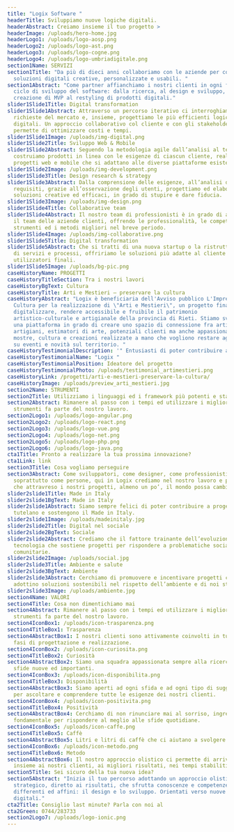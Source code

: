 ```yaml
---
title: "Logix Software "
headerTitle: Sviluppiamo nuove logiche digitali.
headerAbstract: Creiamo insieme il tuo progetto >
headerImage: /uploads/hero-home.jpg
headerLogo1: /uploads/logo-aosp.png
headerLogo2: /uploads/logo-ast.png
headerLogo3: /uploads/logo-cogne.png
headerLogo4: /uploads/logo-umbriadigitale.png
section1Name: SERVIZI
section1Title: "Da più di dieci anni collaboriamo con le aziende per costruire
  soluzioni digitali creative, personalizzate e usabili. "
section1Abstract: "Come partner affianchiamo i nostri clienti in ogni fase del
  ciclo di sviluppo del software: dalla ricerca, al design e sviluppo, alla
  creazione di MVP al restyling di prodotti digitali."
slider1Slide1Title: Digital transformation
slider1Slide1Abstract: Attraverso un percorso iterativo ci interroghiamo sulle
  richieste del mercato e, insieme, progettiamo le più efficienti logiche
  digitali. Un approccio collaborativo col cliente e con gli stakeholder che
  permette di ottimizzare costi e tempi.
slider1Slide1Image: /uploads/img-digital.png
slider1Slide2Title: Sviluppo Web & Mobile
slider1Slide2Abstract: Seguendo la metodologia agile dall’analisi al test
  costruiamo prodotti in linea con le esigenze di ciascun cliente, realizzando
  progetti web e mobile che si adattano alle diverse piattaforme esistenti.
slider1Slide2Image: /uploads/img-development.png
slider1Slide3Title: Design research & strategy
slider1Slide3Abstract: Dalla comprensione delle esigenze, all’analisi dei
  requisiti, grazie all’osservazione degli utenti, progettiamo ed elaboriamo
  soluzioni creative ed efficaci, in grado di stupire e dare fiducia.
slider1Slide3Image: /uploads/img-design.png
slider1Slide4Title: Collaborative team
slider1Slide4Abstract: Il nostro team di professionisti è in grado di affiancare
  il team delle aziende clienti, offrendo le professionalità, le competenze, gli
  strumenti ed i metodi migliori nel breve periodo.
slider1Slide4Image: /uploads/img-collaborative.png
slider1Slide5Title: Digital transformation
slider1Slide5Abstract: Che si tratti di una nuova startup o la ristrutturazione
  di servizi e processi, offririamo le soluzioni più adatte al cliente ed agli
  utilizzatori finali.
slider1Slide5Image: /uploads/bg-pic.png
caseHistoryName: PROGETTI
caseHistoryTitleSection: Tra i nostri lavori
caseHistoryBgText: Cultura
caseHistoryTitle: Arti e Mestieri – preservare la cultura
caseHistoryAbstract: "Logix è beneficiaria dell'Avviso pubblico L'Impresa fa
  Cultura per la realizzazione di \"Arti e Mestieri\", un progetto finalizzato a
  digitalizzare, rendere accessibile e fruibile il patrimonio
  artistico-culturale e artigianale della provincia di Rieti. Stiamo sviluppando
  una piattaforma in grado di creare uno spazio di connessione fra artisti,
  artigiani, estimatori di arte, potenziali clienti ma anche appassionati di
  mostre, cultura e creazioni realizzate a mano che vogliono restare aggiornati
  su eventi e novità sul territorio. "
caseHistoryTestimonialDescription: '" Entusiasti di poter contribuire ad un progetto per il nostro territorio! "'
caseHistoryTestimonialName: "Logix "
caseHistoryTestimonialPosition: Ideatore del progetto
caseHistoryTestimonialPhoto: /uploads/testimonial_artimestieri.png
caseHistoryLink: /progetti/arti-e-mestieri-preservare-la-cultura/
caseHistoryImage: /uploads/preview_arti_mestieri.jpg
section2Name: STRUMENTI
section2Title: Utilizziamo i linguaggi ed i framework più potenti e stabili
section2Abstract: Rimanere al passo con i tempi ed utilizzare i migliori
  strumenti fa parte del nostro lavoro.
section2Logo1: /uploads/logo-angular.png
section2Logo2: /uploads/logo-react.png
section2Logo3: /uploads/logo-vue.png
section2Logo4: /uploads/logo-net.png
section2Logo5: /uploads/logo-php.png
section2Logo6: /uploads/logo-java.png
cta1Title: Pronto a realizzare la tua prossima innovazione?
cta1Link: link
section3Title: Cosa vogliamo perseguire
section3Abstract: Come sviluppatori, come designer, come professionisti, ma
  soprattutto come persone, qui in Logix crediamo nel nostro lavoro e pensiamo
  che attravreso i nostri progetti, almeno un po’, il mondo possa cambiare.
slider2slide1Title: Made in Italy
slider2slide1BgText: Made in Italy
slider2slide1Abstract: Siamo sempre felici di poter contribuire a progetti che
  tutelano e sostengono il Made in Italy.
slider2slide1Image: /uploads/madeinitaly.jpg
slider2slide2Title: Digital nel sociale
slider2slide2BgText: Sociale
slider2slide2Abstract: Crediamo che il fattore trainante dell’evoluzione sia la
  tecnologia che sostiene progetti per rispondere a problematiche sociali e
  comunitarie.
slider2slide2Image: /uploads/social.jpg
slider2slide3Title: Ambiente e salute
slider2slide3BgText: Ambiente
slider2slide3Abstract: Cerchiamo di promuovere e incentivare progetti che
  adottino soluzioni sostenibili nel rispetto dell’ambiente e di noi stessi.
slider2slide3Image: /uploads/ambiente.jpg
section4Name: VALORI
section4Title: Cosa non dimentichiamo mai
section4Abstract: Rimanere al passo con i tempi ed utilizzare i migliori
  strumenti fa parte del nostro lavoro.
section4IconBox1: /uploads/icon-trasparenza.png
section4TitleBox1: Trasparenza
section4AbstractBox1: I nostri clienti sono attivamente coinvolti in tutte le
  fasi di progettazione e realizzazione.
section4IconBox2: /uploads/icon-curiosita.png
section4TitleBox2: Curiosità
section4AbstractBox2: Siamo una squadra appassionata sempre alla ricerca di
  sfide nuove ed importanti.
section4IconBox3: /uploads/icon-disponibilita.png
section4TitleBox3: Disponibilità
section4AbstractBox3: Siamo aperti ad ogni sfida e ad ogni tipo di suggerimento
  per ascoltare e comprendere tutte le esigenze dei nostri clienti.
section4IconBox4: /uploads/icon-positivita.png
section4TitleBox4: Positività
section4AbstractBox4: Cerchiamo di non rinunciare mai al sorriso, ingrendiente
  fondamentale per rispondere al meglio alle sfide quotidiane.
section4IconBox5: /uploads/icon-caffe.png
section4TitleBox5: Caffè
section4AbstractBox5: Litri e litri di caffè che ci aiutano a svolgere al meglio il nostro lavoro! ;)
section4IconBox6: /uploads/icon-metodo.png
section4TitleBox6: Metodo
section4AbstractBox6: Il nostro approccio olistico ci permette di arrivare,
  insieme ai nostri clienti, ai migliori risultati, nei tempi stabiliti.
section5Title: Sei sicuro della tua nuova idea?
section5Abstract: "Inizia il tuo percorso adottando un approccio olistico,
  strategico, diretto ai risultati, che sfrutta conoscenze e competenze di mondi
  differenti ed affini: il design e lo sviluppo. Orientati verso nuove logiche
  digitali."
cta2Title: Consiglio last minute? Parla con noi al
cta2Green: 0744/283733
section2Logo7: /uploads/logo-ionic.png
---
```

